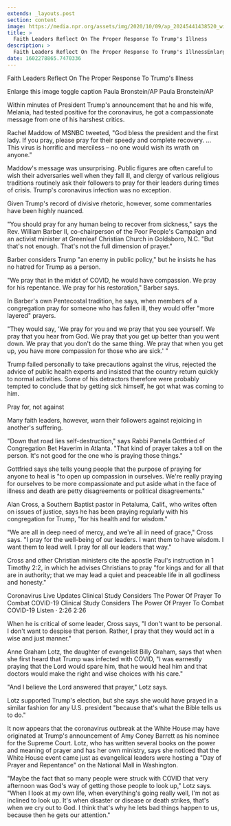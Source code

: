 ```yaml
--- 
extends: _layouts.post 
section: content 
image: https://media.npr.org/assets/img/2020/10/09/ap_20245441438520_wide-4a3cd119c77180a8e731a90c3ec17abb5620b75b.jpg?s=1400 
title: > 
  Faith Leaders Reflect On The Proper Response To Trump's Illness 
description: > 
  Faith Leaders Reflect On The Proper Response To Trump's IllnessEnlarge this image toggle caption Paula Bronstein/AP Paula Bronstein/APWithin minutes of President Trump's announcement that he and his wife, Melania, had tested positive for the coronavirus, he got a compassionate message from one of his harshest critics.If you pray, please pray for their speedy and complete recovery.Barber considers Trump "an enemy in public policy," but he insists he has no hatred for Trump as a person.Pray for, not againstMany faith leaders, however, warn their followers against rejoicing in another's suffering."And I believe the Lord answered that prayer," Lotz says. 
date: 1602278865.7470336 
--- 
```

Faith Leaders Reflect On The Proper Response To Trump's Illness

Enlarge this image toggle caption Paula Bronstein/AP Paula Bronstein/AP

Within minutes of President Trump's announcement that he and his wife, Melania, had tested positive for the coronavirus, he got a compassionate message from one of his harshest critics.

Rachel Maddow of MSNBC tweeted, "God bless the president and the first lady. If you pray, please pray for their speedy and complete recovery. ... This virus is horrific and merciless – no one would wish its wrath on anyone."

Maddow's message was unsurprising. Public figures are often careful to wish their adversaries well when they fall ill, and clergy of various religious traditions routinely ask their followers to pray for their leaders during times of crisis. Trump's coronavirus infection was no exception.

Given Trump's record of divisive rhetoric, however, some commentaries have been highly nuanced.

"You should pray for any human being to recover from sickness," says the Rev. William Barber II, co-chairperson of the Poor People's Campaign and an activist minister at Greenleaf Christian Church in Goldsboro, N.C. "But that's not enough. That's not the full dimension of prayer."

Barber considers Trump "an enemy in public policy," but he insists he has no hatred for Trump as a person.

"We pray that in the midst of COVID, he would have compassion. We pray for his repentance. We pray for his restoration," Barber says.

In Barber's own Pentecostal tradition, he says, when members of a congregation pray for someone who has fallen ill, they would offer "more layered" prayers.

"They would say, 'We pray for you and we pray that you see yourself. We pray that you hear from God. We pray that you get up better than you went down. We pray that you don't do the same thing. We pray that when you get up, you have more compassion for those who are sick.' "

Trump failed personally to take precautions against the virus, rejected the advice of public health experts and insisted that the country return quickly to normal activities. Some of his detractors therefore were probably tempted to conclude that by getting sick himself, he got what was coming to him.

Pray for, not against

Many faith leaders, however, warn their followers against rejoicing in another's suffering.

"Down that road lies self-destruction," says Rabbi Pamela Gottfried of Congregation Bet Haverim in Atlanta. "That kind of prayer takes a toll on the person. It's not good for the one who is praying those things."

Gottfried says she tells young people that the purpose of praying for anyone to heal is "to open up compassion in ourselves. We're really praying for ourselves to be more compassionate and put aside what in the face of illness and death are petty disagreements or political disagreements."

Alan Cross, a Southern Baptist pastor in Petaluma, Calif., who writes often on issues of justice, says he has been praying regularly with his congregation for Trump, "for his health and for wisdom."

"We are all in deep need of mercy, and we're all in need of grace," Cross says. "I pray for the well-being of our leaders. I want them to have wisdom. I want them to lead well. I pray for all our leaders that way."

Cross and other Christian ministers cite the apostle Paul's instruction in 1 Timothy 2:2, in which he advises Christians to pray "for kings and for all that are in authority; that we may lead a quiet and peaceable life in all godliness and honesty."

Coronavirus Live Updates Clinical Study Considers The Power Of Prayer To Combat COVID-19 Clinical Study Considers The Power Of Prayer To Combat COVID-19 Listen · 2:26 2:26

When he is critical of some leader, Cross says, "I don't want to be personal. I don't want to despise that person. Rather, I pray that they would act in a wise and just manner."

Anne Graham Lotz, the daughter of evangelist Billy Graham, says that when she first heard that Trump was infected with COVID, "I was earnestly praying that the Lord would spare him, that he would heal him and that doctors would make the right and wise choices with his care."

"And I believe the Lord answered that prayer," Lotz says.

Lotz supported Trump's election, but she says she would have prayed in a similar fashion for any U.S. president "because that's what the Bible tells us to do."

It now appears that the coronavirus outbreak at the White House may have originated at Trump's announcement of Amy Coney Barrett as his nominee for the Supreme Court. Lotz, who has written several books on the power and meaning of prayer and has her own ministry, says she noticed that the White House event came just as evangelical leaders were hosting a "Day of Prayer and Repentance" on the National Mall in Washington.

"Maybe the fact that so many people were struck with COVID that very afternoon was God's way of getting those people to look up," Lotz says. "When I look at my own life, when everything's going really well, I'm not as inclined to look up. It's when disaster or disease or death strikes, that's when we cry out to God. I think that's why he lets bad things happen to us, because then he gets our attention."